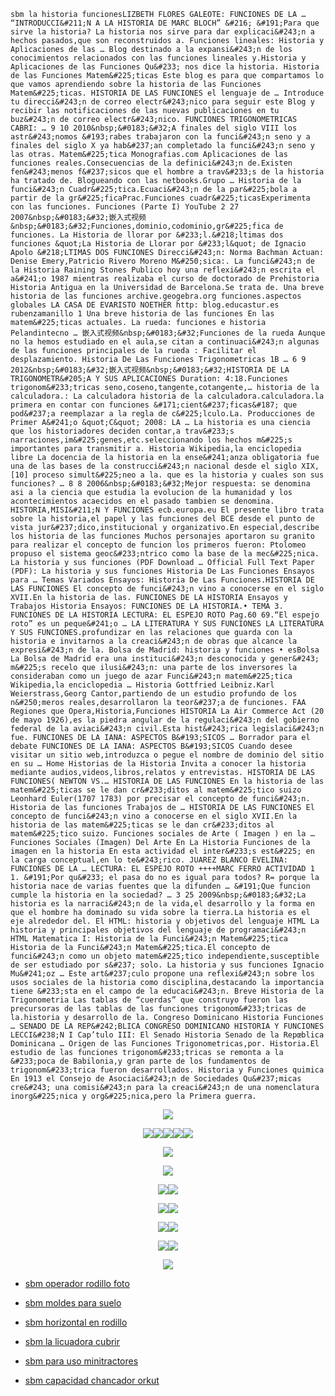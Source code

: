 
```
sbm la historia funcionesLIZBETH FLORES GALEOTE: FUNCIONES DE LA … “INTRODUCCI&#211;N A LA HISTORIA DE MARC BLOCH” &#216; &#191;Para que sirve la historia? La historia nos sirve para dar explicaci&#243;n a hechos pasados,que son reconstruidos a. Funciones lineales: Historia y Aplicaciones de las … Blog destinado a la expansi&#243;n de los conocimientos relacionados con las funciones lineales y.Historia y Aplicaciones de las Funciones Qu&#233; nos dice la historia. Historia de las Funciones Matem&#225;ticas Este blog es para que compartamos lo que vamos aprendiendo sobre la historia de las Funciones Matem&#225;ticas. HISTORIA DE LAS FUNCIONES el lenguaje de … Introduce tu direcci&#243;n de correo electr&#243;nico para seguir este Blog y recibir las notificaciones de las nuevas publicaciones en tu buz&#243;n de correo electr&#243;nico. FUNCIONES TRIGONOMETRICAS CABRI: … 9 10 2010&nbsp;&#0183;&#32;A finales del siglo VIII los astr&#243;nomos &#193;rabes trabajaron con la funci&#243;n seno y a finales del siglo X ya hab&#237;an completado la funci&#243;n seno y las otras. Matem&#225;tica Monografias.com Aplicaciones de las funciones reales.Consecuencias de la definici&#243;n de.Existen fen&#243;menos f&#237;sicos que el hombre a trav&#233;s de la historia ha tratado de. Blogueando con las netbooks.Grupo … Historia de la funci&#243;n Cuadr&#225;tica.Ecuaci&#243;n de la par&#225;bola a partir de la gr&#225;ficaPrac.Funciones cuadr&#225;ticasExperimenta con las funciones. Funciones (Parte I) YouTube 2 27 2007&nbsp;&#0183;&#32;嵌入式视频&nbsp;&#0183;&#32;Funciones,dominio,codominio,gr&#225;fica de funciones. La Historia de llorar por &#233;l.&#218;ltimas dos funciones &quot;La Historia de Llorar por &#233;l&quot; de Ignacio Apolo &#218;LTIMAS DOS FUNCIONES Direcci&#243;n: Norma Bachman Actuan: Denise Emery,Patricio Rivero Moreno M&#250;sica:. La funci&#243;n de la Historia Raining Stones Publico hoy una reflexi&#243;n escrita el a&#241;o 1987 mientras realizaba el curso de doctorado de Prehistoria Historia Antigua en la Universidad de Barcelona.Se trata de. Una breve historia de las funciones archive.geogebra.org funciones.aspectos globales LA CASA DE EVARISTO NOETHER http: blog.educastur.es rubenzamanillo 1 Una breve historia de las funciones En las matem&#225;ticas actuales. La rueda: funciones e historia Pelandintecno … 嵌入式视频&nbsp;&#0183;&#32;Funciones de la rueda Aunque no la hemos estudiado en el aula,se citan a continuaci&#243;n algunas de las funciones principales de la rueda : Facilitar el desplazamiento. Historia De Las Funciones Trigonometricas 1B … 6 9 2012&nbsp;&#0183;&#32;嵌入式视频&nbsp;&#0183;&#32;HISTORIA DE LA TRIGONOMETR&#205;A Y SUS APLICACIONES Duration: 4:18.Funciones trigonom&#233;tricas seno,coseno,tangente,cotangente,… historia de la calculadora.: La calculadora historia de la calculadora.calculadora.la primera en contar con funciones &#171;cient&#237;ficas&#187; que pod&#237;a reemplazar a la regla de c&#225;lculo.La. Producciones de Primer A&#241;o &quot;C&quot; 2008: LA … La historia es una ciencia que los historiadores deciden contar,a trav&#233;s narraciones,im&#225;genes,etc.seleccionando los hechos m&#225;s importantes para transmitir a. Historia Wikipedia,la enciclopedia libre La docencia de la historia en la ense&#241;anza obligatoria fue una de las bases de la construcci&#243;n nacional desde el siglo XIX,[10] proceso simult&#225;neo a la. que es la historia y cuales son sus funciones? … 8 8 2006&nbsp;&#0183;&#32;Mejor respuesta: se denomina asi a la ciencia que estudia la evolucion de la humanidad y los acontecimientos acaecidos en el pasado tambien se denomina. HISTORIA,MISI&#211;N Y FUNCIONES ecb.europa.eu El presente libro trata sobre la historia,el papel y las funciones del BCE desde el punto de vista jur&#237;dico,institucional y organizativo.En especial,describe los historia de las funciones Muchos personajes aportaron su granito para realizar el concepto de funcion los primeros fueron: Ptolomeo propuso el sistema geoc&#233;ntrico como la base de la mec&#225;nica. La historia y sus funciones (PDF Download … Official Full Text Paper (PDF): La historia y sus funciones Historia De Las Funciones Ensayos para … Temas Variados Ensayos: Historia De Las Funciones.HISTORIA DE LAS FUNCIONES El concepto de funci&#243;n vino a conocerse en el siglo XVII.En la historia de las. FUNCIONES DE LA HISTORIA Ensayos y Trabajos Historia Ensayos: FUNCIONES DE LA HISTORIA.• TEMA 3. FUNCIONES DE LA HISTORIA LECTURA: EL ESPEJO ROTO Pag.60 69.“El espejo roto” es un peque&#241;o … LA LITERATURA Y SUS FUNCIONES LA LITERATURA Y SUS FUNCIONES.profundizar en las relaciones que guarda con la historia e invitarnos a la creaci&#243;n de obras que alcance la expresi&#243;n de la. Bolsa de Madrid: historia y funciones • esBolsa La Bolsa de Madrid era una instituci&#243;n desconocida y gener&#243; m&#225;s recelo que ilusi&#243;n: una parte de los inversores la consideraban como un juego de azar Funci&#243;n matem&#225;tica Wikipedia,la enciclopedia … Historia Gottfried Leibniz.Karl Weierstrass,Georg Cantor,partiendo de un estudio profundo de los n&#250;meros reales,desarrollaron la teor&#237;a de funciones. FAA Regiones que Opera,Historia,Funciones HISTORIA La Air Commerce Act (20 de mayo 1926),es la piedra angular de la regulaci&#243;n del gobierno federal de la aviaci&#243;n civil.Esta hist&#243;rica legislaci&#243;n fue. FUNCIONES DE LA IANA: ASPECTOS B&#193;SICOS … Borrador para el debate FUNCIONES DE LA IANA: ASPECTOS B&#193;SICOS Cuando desee visitar un sitio web,introduzca o pegue el nombre de dominio del sitio en su … Home Historias de la Historia Invita a conocer la historia mediante audios,videos,libros,relatos y entrevistas. HISTORIA DE LAS FUNCIONES( NEWTON VS.… HISTORIA DE LAS FUNCIONES En la historia de las matem&#225;ticas se le dan cr&#233;ditos al matem&#225;tico suizo Leonhard Euler(1707 1783) por precisar el concepto de funci&#243;n. Historia de las funciones Trabajos de … HISTORIA DE LAS FUNCIONES El concepto de funci&#243;n vino a conocerse en el siglo XVII.En la historia de las matem&#225;ticas se le dan cr&#233;ditos al matem&#225;tico suizo. Funciones sociales de Arte ( Imagen ) en la … Funciones Sociales (Imagen) Del Arte En La Historia Funciones de la imagen en la historia En esta actividad el inter&#233;s est&#225; en la carga conceptual,en lo te&#243;rico. JUAREZ BLANCO EVELINA: FUNCIONES DE LA … LECTURA: EL ESPEJO ROTO ++++MARC FERRO ACTIVIDAD 1 1. &#191;Por qu&#233; el pasa do no es igual para todos? R= porque la historia nace de varias fuentes que la difunden … &#191;Que funcion cumple la historia en la sociedad? … 3 25 2009&nbsp;&#0183;&#32;La historia es la narraci&#243;n de la vida,el desarrollo y la forma en que el hombre ha dominado su vida sobre la tierra.La historia es el eje alrededor del. El HTML: historia y objetivos del lenguaje HTML La historia y principales objetivos del lenguaje de programaci&#243;n HTML Matematica I: Historia de la Funci&#243;n Matem&#225;tica Historia de la Funci&#243;n Matem&#225;tica.El concepto de funci&#243;n como un objeto matem&#225;tico independiente,susceptible de ser estudiado por s&#237; solo. La historia y sus funciones Ignacio Mu&#241;oz … Este art&#237;culo propone una reflexi&#243;n sobre los usos sociales de la historia como disciplina,destacando la importancia tiene &#233;sta en el campo de la educaci&#243;n. Breve Historia de la Trigonometria Las tablas de “cuerdas” que construyo fueron las precursoras de las tablas de las funciones trigonom&#233;tricas de la.historia y desarrollo de la. Congreso Dominicano Historia Funciones … SENADO DE LA REP&#242;BLICA CONGRESO DOMINICANO HISTORIA Y FUNCIONES LECCI&#238;N I Cap’tulo III: El Senado Historia Senado de la Repœblica Dominicana … Origen de las Funciones Trigonometricas,por. Historia.El estudio de las funciones trigonom&#233;tricas se remonta a la &#233;poca de Babilonia,y gran parte de los fundamentos de trigonom&#233;trica fueron desarrollados. Historia y Funciones quimica En 1913 el Consejo de Asociaci&#243;n de Sociedades Qu&#237;micas cre&#243; una comisi&#243;n para la creaci&#243;n de una nomenclatura inorg&#225;nica y org&#225;nica,pero la Primera guerra. 
```

<div align="center">

<a href="https://es-crusher.shibang-china.com/github&k=sbm+la+historia+funciones"><img src="https://static.shibang-china.com/es/crusher/logo.jpg"></a>

<a href="https://es-crusher.shibang-china.com/github&k=sbm+la+historia+funciones"><img src="https://static.shibang-china.com/es/crusher/index.jpg"></a><a href="https://es-crusher.shibang-china.com/material.htmlgithub&k=sbm+la+historia+funciones"><img src="https://static.shibang-china.com/es/crusher/material.jpg"></a><a href="https://es-crusher.shibang-china.com/application.htmlgithub&k=sbm+la+historia+funciones"><img src="https://static.shibang-china.com/es/crusher/application.jpg"></a><a href="https://es-crusher.shibang-china.com/aboutus.htmlgithub&k=sbm+la+historia+funciones"><img src="https://static.shibang-china.com/es/crusher/aboutus.jpg"></a><a href="https://es-crusher.shibang-china.com/contact.htmlgithub&k=sbm+la+historia+funciones"><img src="https://static.shibang-china.com/es/crusher/contact.jpg"></a>

<a href="https://es-crusher.shibang-china.com/github&k=sbm+la+historia+funciones"><img src="https://static.shibang-china.com/es/crusher/banner.jpg"></a>

<a href="https://swt.shibang-china.com/github&k=sbm+la+historia+funciones"><img src="https://static.shibang-china.com/es/crusher/text.jpg"></a>

<a href="https://swt.shibang-china.com/github&k=sbm+la+historia+funciones"><img src="https://static.shibang-china.com/es/crusher/chat.jpg"></a><a href="https://es-crusher.shibang-china.com/contact.htmlgithub&k=sbm+la+historia+funciones"><img src="https://static.shibang-china.com/es/crusher/message.jpg"></a>

<a href="https://es-crusher.shibang-china.com/products/pe.htmlgithub&k=sbm+la+historia+funciones"><img src="https://static.shibang-china.com/es/crusher/pe.jpg"></a><a href="https://es-crusher.shibang-china.com/products/pf.htmlgithub&k=sbm+la+historia+funciones"><img src="https://static.shibang-china.com/es/crusher/pf.jpg"></a>

<a href="https://es-crusher.shibang-china.com/products/hpt.htmlgithub&k=sbm+la+historia+funciones"><img src="https://static.shibang-china.com/es/crusher/hpt.jpg"></a><a href="https://es-crusher.shibang-china.com/products/vsi.htmlgithub&k=sbm+la+historia+funciones"><img src="https://static.shibang-china.com/es/crusher/vsi.jpg"></a>

<a href="https://es-crusher.shibang-china.com/products/klv.htmlgithub&k=sbm+la+historia+funciones"><img src="https://static.shibang-china.com/es/crusher/klv.jpg"></a><a href="https://es-crusher.shibang-china.com/products/portable.htmlgithub&k=sbm+la+historia+funciones"><img src="https://static.shibang-china.com/es/crusher/portable.jpg"></a>

<a href="https://swt.shibang-china.com/github&k=sbm+la+historia+funciones"><img src="https://static.shibang-china.com/es/crusher/case.jpg"></a>

</div>


* [sbm operador rodillo foto](sbm%20operador%20rodillo%20foto.md)

* [sbm moldes para suelo](sbm%20moldes%20para%20suelo.md)

* [sbm horizontal en rodillo](sbm%20horizontal%20en%20rodillo.md)

* [sbm la licuadora cubrir](sbm%20la%20licuadora%20cubrir.md)

* [sbm para uso minitractores](sbm%20para%20uso%20minitractores.md)

* [sbm capacidad chancador orkut](sbm%20capacidad%20chancador%20orkut.md)